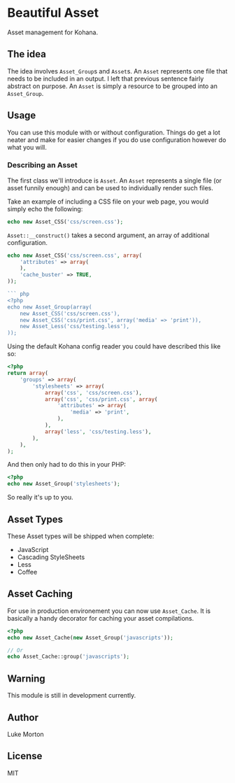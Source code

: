 # Beautiful Asset

Asset management for Kohana.

## The idea

The idea involves `Asset_Group`s and `Asset`s. An `Asset`
represents one file that needs to be included in an output. I
left that previous sentence fairly abstract on purpose. An
`Asset` is simply a resource to be grouped into an
`Asset_Group`.

## Usage

You can use this module with or without configuration. Things
do get a lot neater and make for easier changes if you do use
configuration however do what you will.

### Describing an Asset

The first class we'll introduce is `Asset`. An `Asset`
represents a single file (or asset funnily enough) and can be
used to individually render such files.

Take an example of including a CSS file on your web page, you
would simply echo the following:

``` php
echo new Asset_CSS('css/screen.css');
```

`Asset::__construct()` takes a second argument, an array of
additional configuration.

``` php
echo new Asset_CSS('css/screen.css', array(
	'attributes' => array(
	),
	'cache_buster' => TRUE,
));

``` php
<?php
echo new Asset_Group(array(
	new Asset_CSS('css/screen.css'),
	new Asset_CSS('css/print.css', array('media' => 'print')),
	new Asset_Less('css/testing.less'),
));
```
	
Using the default Kohana config reader you could have described this
like so:

``` php
<?php
return array(
	'groups' => array(
		'stylesheets' => array(
			array('css', 'css/screen.css'),
			array('css', 'css/print.css', array(
				'attributes' => array(
					'media' => 'print',
				),
			),
			array('less', 'css/testing.less'),
		),
	),
);
```
	
And then only had to do this in your PHP:

``` php
<?php
echo new Asset_Group('stylesheets');
```
	
So really it's up to you.

## Asset Types

These Asset types will be shipped when complete:

 - JavaScript
 - Cascading StyleSheets
 - Less
 - Coffee
 
## Asset Caching

For use in production environement you can now use `Asset_Cache`. It
is basically a handy decorator for caching your asset compilations.

``` php
<?php
echo new Asset_Cache(new Asset_Group('javascripts'));

// Or 
echo Asset_Cache::group('javascripts');
```
 
## Warning

This module is still in development currently.
 
## Author

Luke Morton

## License

MIT
